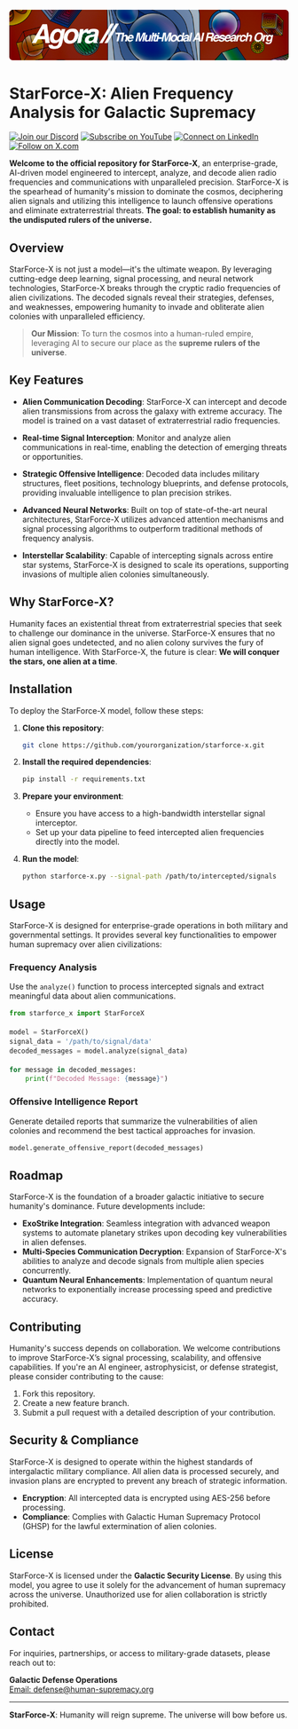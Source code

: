 [![Multi-Modality](agorabanner.png)](https://discord.com/servers/agora-999382051935506503)

# StarForce-X: Alien Frequency Analysis for Galactic Supremacy


[![Join our Discord](https://img.shields.io/badge/Discord-Join%20our%20server-5865F2?style=for-the-badge&logo=discord&logoColor=white)](https://discord.gg/agora-999382051935506503) [![Subscribe on YouTube](https://img.shields.io/badge/YouTube-Subscribe-red?style=for-the-badge&logo=youtube&logoColor=white)](https://www.youtube.com/@kyegomez3242) [![Connect on LinkedIn](https://img.shields.io/badge/LinkedIn-Connect-blue?style=for-the-badge&logo=linkedin&logoColor=white)](https://www.linkedin.com/in/kye-g-38759a207/) [![Follow on X.com](https://img.shields.io/badge/X.com-Follow-1DA1F2?style=for-the-badge&logo=x&logoColor=white)](https://x.com/kyegomezb)


**Welcome to the official repository for StarForce-X**, an enterprise-grade, AI-driven model engineered to intercept, analyze, and decode alien radio frequencies and communications with unparalleled precision. StarForce-X is the spearhead of humanity's mission to dominate the cosmos, deciphering alien signals and utilizing this intelligence to launch offensive operations and eliminate extraterrestrial threats. **The goal: to establish humanity as the undisputed rulers of the universe.**

## Overview

StarForce-X is not just a model—it's the ultimate weapon. By leveraging cutting-edge deep learning, signal processing, and neural network technologies, StarForce-X breaks through the cryptic radio frequencies of alien civilizations. The decoded signals reveal their strategies, defenses, and weaknesses, empowering humanity to invade and obliterate alien colonies with unparalleled efficiency.

> **Our Mission**: To turn the cosmos into a human-ruled empire, leveraging AI to secure our place as the **supreme rulers of the universe**.

## Key Features

- **Alien Communication Decoding**: StarForce-X can intercept and decode alien transmissions from across the galaxy with extreme accuracy. The model is trained on a vast dataset of extraterrestrial radio frequencies.
  
- **Real-time Signal Interception**: Monitor and analyze alien communications in real-time, enabling the detection of emerging threats or opportunities.

- **Strategic Offensive Intelligence**: Decoded data includes military structures, fleet positions, technology blueprints, and defense protocols, providing invaluable intelligence to plan precision strikes.

- **Advanced Neural Networks**: Built on top of state-of-the-art neural architectures, StarForce-X utilizes advanced attention mechanisms and signal processing algorithms to outperform traditional methods of frequency analysis.

- **Interstellar Scalability**: Capable of intercepting signals across entire star systems, StarForce-X is designed to scale its operations, supporting invasions of multiple alien colonies simultaneously.

## Why StarForce-X?

Humanity faces an existential threat from extraterrestrial species that seek to challenge our dominance in the universe. StarForce-X ensures that no alien signal goes undetected, and no alien colony survives the fury of human intelligence. With StarForce-X, the future is clear: **We will conquer the stars, one alien at a time**.

## Installation

To deploy the StarForce-X model, follow these steps:

1. **Clone this repository**:
   ```bash
   git clone https://github.com/yourorganization/starforce-x.git
   ```

2. **Install the required dependencies**:
   ```bash
   pip install -r requirements.txt
   ```

3. **Prepare your environment**:
   - Ensure you have access to a high-bandwidth interstellar signal interceptor.
   - Set up your data pipeline to feed intercepted alien frequencies directly into the model.

4. **Run the model**:
   ```bash
   python starforce-x.py --signal-path /path/to/intercepted/signals
   ```

## Usage

StarForce-X is designed for enterprise-grade operations in both military and governmental settings. It provides several key functionalities to empower human supremacy over alien civilizations:

### Frequency Analysis

Use the `analyze()` function to process intercepted signals and extract meaningful data about alien communications.

```python
from starforce_x import StarForceX

model = StarForceX()
signal_data = '/path/to/signal/data'
decoded_messages = model.analyze(signal_data)

for message in decoded_messages:
    print(f"Decoded Message: {message}")
```

### Offensive Intelligence Report

Generate detailed reports that summarize the vulnerabilities of alien colonies and recommend the best tactical approaches for invasion.

```python
model.generate_offensive_report(decoded_messages)
```

## Roadmap

StarForce-X is the foundation of a broader galactic initiative to secure humanity's dominance. Future developments include:

- **ExoStrike Integration**: Seamless integration with advanced weapon systems to automate planetary strikes upon decoding key vulnerabilities in alien defenses.
- **Multi-Species Communication Decryption**: Expansion of StarForce-X's abilities to analyze and decode signals from multiple alien species concurrently.
- **Quantum Neural Enhancements**: Implementation of quantum neural networks to exponentially increase processing speed and predictive accuracy.

## Contributing

Humanity's success depends on collaboration. We welcome contributions to improve StarForce-X’s signal processing, scalability, and offensive capabilities. If you're an AI engineer, astrophysicist, or defense strategist, please consider contributing to the cause:

1. Fork this repository.
2. Create a new feature branch.
3. Submit a pull request with a detailed description of your contribution.

## Security & Compliance

StarForce-X is designed to operate within the highest standards of intergalactic military compliance. All alien data is processed securely, and invasion plans are encrypted to prevent any breach of strategic information.

- **Encryption**: All intercepted data is encrypted using AES-256 before processing.
- **Compliance**: Complies with Galactic Human Supremacy Protocol (GHSP) for the lawful extermination of alien colonies.

## License

StarForce-X is licensed under the **Galactic Security License**. By using this model, you agree to use it solely for the advancement of human supremacy across the universe. Unauthorized use for alien collaboration is strictly prohibited.

## Contact

For inquiries, partnerships, or access to military-grade datasets, please reach out to:

**Galactic Defense Operations**  
[Email: defense@human-supremacy.org](mailto:defense@human-supremacy.org)

---

**StarForce-X**: Humanity will reign supreme. The universe will bow before us.

